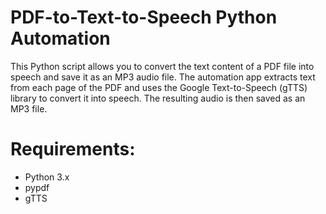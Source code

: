 # PDF-to-Text-to-Speech Python Automation
This Python script allows you to convert the text content of a PDF file into speech and save it as an MP3 audio file. The automation app extracts text from each page of the PDF and uses the Google Text-to-Speech (gTTS) library to convert it into speech. The resulting audio is then saved as an MP3 file.
# Requirements:
* Python 3.x
* pypdf
* gTTS
